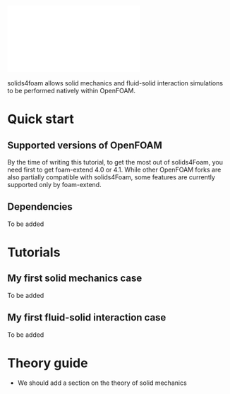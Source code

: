 ![solids4foam](s4f_logo_name.pdf)

<!-- ![CI](https://github.com/rundocs/jekyll-rtd-theme/workflows/CI/badge.svg?branch=develop) -->
<!-- ![jsDelivr](https://data.jsdelivr.com/v1/package/gh/rundocs/jekyll-rtd-theme/badge) -->

solids4foam allows solid mechanics and fluid-solid interaction simulations to be performed natively within OpenFOAM.


# Quick start

## Supported versions of OpenFOAM

By the time of writing this tutorial, to get the most out of solids4Foam, you need first to get
foam-extend 4.0 or 4.1. While other OpenFOAM forks are also partially compatible with
solids4Foam, some features are currently supported only by foam-extend.

## Dependencies

To be added


# Tutorials

## My first solid mechanics case

To be added

## My first fluid-solid interaction case

To be added

# Theory guide

- We should add a section on the theory of solid mechanics
